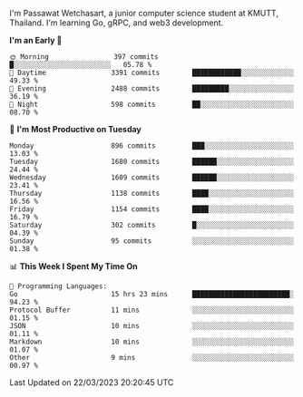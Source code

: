 
I'm Passawat Wetchasart, a junior computer science student at KMUTT, Thailand. I'm learning Go, gRPC, and web3 development.



<!--START_SECTION:waka-->
**I'm an Early 🐤** 

```text
🌞 Morning                397 commits         █░░░░░░░░░░░░░░░░░░░░░░░░   05.78 % 
🌆 Daytime                3391 commits        ████████████░░░░░░░░░░░░░   49.33 % 
🌃 Evening                2488 commits        █████████░░░░░░░░░░░░░░░░   36.19 % 
🌙 Night                  598 commits         ██░░░░░░░░░░░░░░░░░░░░░░░   08.70 % 
```
📅 **I'm Most Productive on Tuesday** 

```text
Monday                   896 commits         ███░░░░░░░░░░░░░░░░░░░░░░   13.03 % 
Tuesday                  1680 commits        ██████░░░░░░░░░░░░░░░░░░░   24.44 % 
Wednesday                1609 commits        ██████░░░░░░░░░░░░░░░░░░░   23.41 % 
Thursday                 1138 commits        ████░░░░░░░░░░░░░░░░░░░░░   16.56 % 
Friday                   1154 commits        ████░░░░░░░░░░░░░░░░░░░░░   16.79 % 
Saturday                 302 commits         █░░░░░░░░░░░░░░░░░░░░░░░░   04.39 % 
Sunday                   95 commits          ░░░░░░░░░░░░░░░░░░░░░░░░░   01.38 % 
```


📊 **This Week I Spent My Time On** 

```text
💬 Programming Languages: 
Go                       15 hrs 23 mins      ████████████████████████░   94.23 % 
Protocol Buffer          11 mins             ░░░░░░░░░░░░░░░░░░░░░░░░░   01.15 % 
JSON                     10 mins             ░░░░░░░░░░░░░░░░░░░░░░░░░   01.11 % 
Markdown                 10 mins             ░░░░░░░░░░░░░░░░░░░░░░░░░   01.07 % 
Other                    9 mins              ░░░░░░░░░░░░░░░░░░░░░░░░░   00.97 % 
```


 Last Updated on 22/03/2023 20:20:45 UTC
<!--END_SECTION:waka-->

<!--
**markpassawat/markpassawat** is a ✨ _special_ ✨ repository because its `README.md` (this file) appears on your GitHub profile.

Here are some ideas to get you started:

- 🔭 I’m currently working on ...
- 🌱 I’m currently learning ...
- 👯 I’m looking to collaborate on ...
- 🤔 I’m looking for help with ...
- 💬 Ask me about ...
- 📫 How to reach me: ...
- 😄 Pronouns: He/Him
- ⚡ Fun fact: ...
-->
